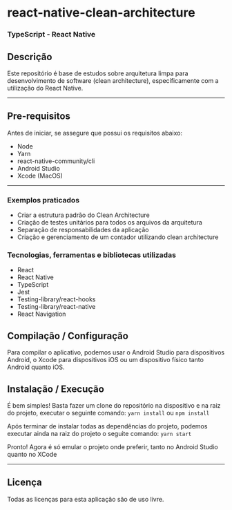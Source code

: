 # react-native-clean-architecture

### TypeScript - React Native

## Descrição

Este repositório é base de estudos sobre arquitetura limpa para desenvolvimento de software (clean architecture), específicamente com a utilização do React Native.

---

## Pre-requisitos

Antes de iniciar, se assegure que possui os requisitos abaixo:

- Node
- Yarn
- react-native-community/cli
- Android Studio
- Xcode (MacOS)

---

### Exemplos praticados

- Criar a estrutura padrão do Clean Architecture
- Criação de testes unitários para todos os arquivos da arquitetura
- Separação de responsabilidades da aplicação
- Criação e gerenciamento de um contador utilizando clean architecture

### Tecnologias, ferramentas e bibliotecas utilizadas

- React
- React Native
- TypeScript
- Jest
- Testing-library/react-hooks
- Testing-library/react-native
- React Navigation

## Compilação / Configuração

Para compilar o aplicativo, podemos usar o Android Studio para dispositivos Android, o Xcode para dispositivos iOS ou um dispositivo físico tanto Android quanto iOS.

## Instalação / Execução

É bem simples! Basta fazer um clone do repositório na dispositivo e na raiz do projeto, executar o seguinte comando:
```yarn install``` ou ```npm install```

Após terminar de instalar todas as dependências do projeto, podemos executar ainda na raiz do projeto o seguite comando:
```yarn start```

Pronto! Agora é só emular o projeto onde preferir, tanto no Android Studio quanto no XCode

---

## Licença

Todas as licenças para esta aplicação são de uso livre.
